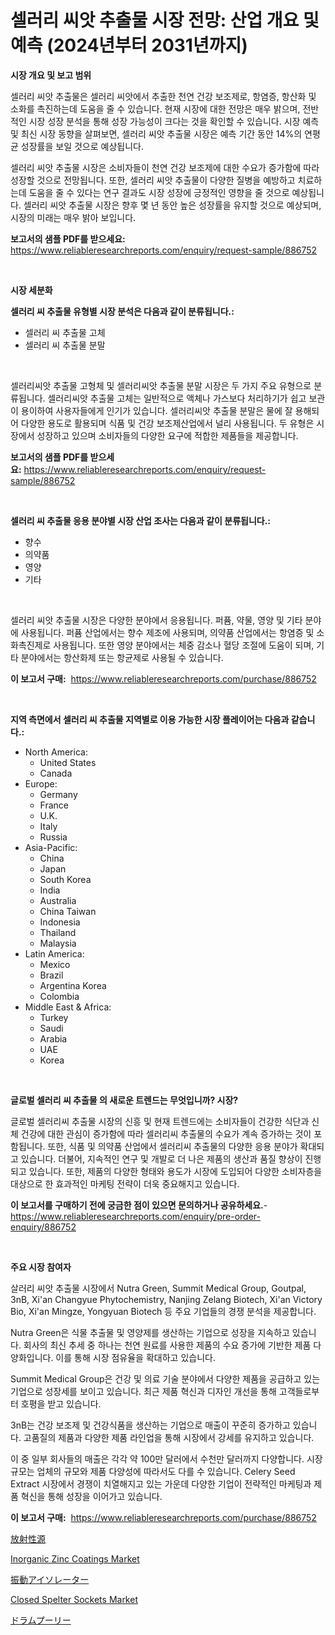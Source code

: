<p><h1>셀러리 씨앗 추출물 시장 전망: 산업 개요 및 예측 (2024년부터 2031년까지)</h1></p><p><strong>시장 개요 및 보고 범위</strong></p>
<p><p>셀러리 씨앗 추출물은 셀러리 씨앗에서 추출한 천연 건강 보조제로, 항염증, 항산화 및 소화를 촉진하는데 도움을 줄 수 있습니다. 현재 시장에 대한 전망은 매우 밝으며, 전반적인 시장 성장 분석을 통해 성장 가능성이 크다는 것을 확인할 수 있습니다. 시장 예측 및 최신 시장 동향을 살펴보면, 셀러리 씨앗 추출물 시장은 예측 기간 동안 14%의 연평균 성장률을 보일 것으로 예상됩니다.</p><p>셀러리 씨앗 추출물 시장은 소비자들이 천연 건강 보조제에 대한 수요가 증가함에 따라 성장할 것으로 전망됩니다. 또한, 셀러리 씨앗 추출물이 다양한 질병을 예방하고 치료하는데 도움을 줄 수 있다는 연구 결과도 시장 성장에 긍정적인 영향을 줄 것으로 예상됩니다. 셀러리 씨앗 추출물 시장은 향후 몇 년 동안 높은 성장률을 유지할 것으로 예상되며, 시장의 미래는 매우 밝아 보입니다.</p></p>
<p><strong>보고서의 샘플 PDF를 받으세요:</strong> <a href="https://www.reliableresearchreports.com/enquiry/request-sample/886752">https://www.reliableresearchreports.com/enquiry/request-sample/886752</a></p>
<p>&nbsp;</p>
<p><strong>시장 세분화</strong></p>
<p><strong>셀러리 씨 추출물 유형별 시장 분석은 다음과 같이 분류됩니다.:</strong></p>
<p><ul><li>셀러리 씨 추출물 고체</li><li>셀러리 씨 추출물 분말</li></ul></p>
<p>&nbsp;</p>
<p><p>셀러리씨앗 추출물 고형체 및 셀러리씨앗 추출물 분말 시장은 두 가지 주요 유형으로 분류됩니다. 셀러리씨앗 추출물 고체는 일반적으로 액체나 가스보다 처리하기가 쉽고 보관이 용이하여 사용자들에게 인기가 있습니다. 셀러리씨앗 추출물 분말은 물에 잘 용해되어 다양한 용도로 활용되며 식품 및 건강 보조제산업에서 널리 사용됩니다. 두 유형은 시장에서 성장하고 있으며 소비자들의 다양한 요구에 적합한 제품들을 제공합니다.</p></p>
<p><strong>보고서의 샘플 PDF를 받으세요:</strong>&nbsp;<a href="https://www.reliableresearchreports.com/enquiry/request-sample/886752">https://www.reliableresearchreports.com/enquiry/request-sample/886752</a></p>
<p>&nbsp;</p>
<p><strong> 셀러리 씨 추출물 응용 분야별 시장 산업 조사는 다음과 같이 분류됩니다.:</strong></p>
<p><ul><li>향수</li><li>의약품</li><li>영양</li><li>기타</li></ul></p>
<p>&nbsp;</p>
<p><p>셀러리 씨앗 추출물 시장은 다양한 분야에서 응용됩니다. 퍼퓸, 약물, 영양 및 기타 분야에 사용됩니다. 퍼퓸 산업에서는 향수 제조에 사용되며, 의약품 산업에서는 항염증 및 소화촉진제로 사용됩니다. 또한 영양 분야에서는 체중 감소나 혈당 조절에 도움이 되며, 기타 분야에서는 항산화제 또는 항균제로 사용될 수 있습니다.</p></p>
<p><strong>이 보고서 구매:</strong>&nbsp; <a href="https://www.reliableresearchreports.com/purchase/886752">https://www.reliableresearchreports.com/purchase/886752</a></p>
<p>&nbsp;</p>
<p><strong>지역 측면에서 셀러리 씨 추출물 지역별로 이용 가능한 시장 플레이어는 다음과 같습니다.:</strong></p>
<p><ul>
    <li>
        North America:
        <ul>
            <li>United States</li>
            <li>Canada</li>
        </ul>
    </li>
    <li>
        Europe:
        <ul>
            <li>Germany</li>
            <li>France</li>
            <li>U.K.</li>
            <li>Italy</li>
            <li>Russia</li>
        </ul>
    </li>
    <li>
        Asia-Pacific:
        <ul>
            <li>China</li>
            <li>Japan</li>
            <li>South Korea</li>
            <li>India</li>
            <li>Australia</li>
            <li>China Taiwan</li>
            <li>Indonesia</li>
            <li>Thailand</li>
            <li>Malaysia</li>
        </ul>
    </li>
    <li>
        Latin America:
        <ul>
            <li>Mexico</li>
            <li>Brazil</li>
            <li>Argentina Korea</li>
            <li>Colombia</li>
        </ul>
    </li>
    <li>
        Middle East & Africa:
        <ul>
            <li>Turkey</li>
            <li>Saudi</li>
            <li>Arabia</li>
            <li>UAE</li>
            <li>Korea</li>
        </ul>
    </li>
    </ul></p>
<p>&nbsp;</p>
<p><strong>글로벌 셀러리 씨 추출물 의 새로운 트렌드는 무엇입니까? 시장?</strong></p>
<p><p>글로벌 셀러리씨 추출물 시장의 신흥 및 현재 트렌드에는 소비자들이 건강한 식단과 신체 건강에 대한 관심이 증가함에 따라 셀러리씨 추출물의 수요가 계속 증가하는 것이 포함됩니다. 또한, 식품 및 의약품 산업에서 셀러리씨 추출물의 다양한 응용 분야가 확대되고 있습니다. 더불어, 지속적인 연구 및 개발로 더 나은 제품의 생산과 품질 향상이 진행되고 있습니다. 또한, 제품의 다양한 형태와 용도가 시장에 도입되어 다양한 소비자층을 대상으로 한 효과적인 마케팅 전략이 더욱 중요해지고 있습니다.</p></p>
<p><strong>이 보고서를 구매하기 전에 궁금한 점이 있으면 문의하거나 공유하세요.</strong>- <a href="https://www.reliableresearchreports.com/enquiry/pre-order-enquiry/886752">https://www.reliableresearchreports.com/enquiry/pre-order-enquiry/886752</a></p>
<p>&nbsp;</p>
<p><strong>주요 시장 참여자</strong></p>
<p><p>살러리 씨앗 추출물 시장에서 Nutra Green, Summit Medical Group, Goutpal, 3nB, Xi'an Changyue Phytochemistry, Nanjing Zelang Biotech, Xi'an Victory Bio, Xi'an Mingze, Yongyuan Biotech 등 주요 기업들의 경쟁 분석을 제공합니다.</p><p>Nutra Green은 식물 추출물 및 영양제를 생산하는 기업으로 성장을 지속하고 있습니다. 회사의 최신 추세 중 하나는 천연 원료를 사용한 제품의 수요 증가에 기반한 제품 다양화입니다. 이를 통해 시장 점유율을 확대하고 있습니다.</p><p>Summit Medical Group은 건강 및 의료 기술 분야에서 다양한 제품을 공급하고 있는 기업으로 성장세를 보이고 있습니다. 최근 제품 혁신과 디자인 개선을 통해 고객들로부터 호평을 받고 있습니다.</p><p>3nB는 건강 보조제 및 건강식품을 생산하는 기업으로 매출이 꾸준히 증가하고 있습니다. 고품질의 제품과 다양한 제품 라인업을 통해 시장에서 강세를 유지하고 있습니다.</p><p>이 중 일부 회사들의 매출은 각각 약 100만 달러에서 수천만 달러까지 다양합니다. 시장 규모는 업체의 규모와 제품 다양성에 따라서도 다를 수 있습니다. Celery Seed Extract 시장에서 경쟁이 치열해지고 있는 가운데 다양한 기업이 전략적인 마케팅과 제품 혁신을 통해 성장을 이어가고 있습니다.</p></p>
<p><strong>이 보고서 구매:</strong>&nbsp;&nbsp;<a href="https://www.reliableresearchreports.com/purchase/886752">https://www.reliableresearchreports.com/purchase/886752</a></p>
<p><p><a href="https://github.com/dadanedu33/Market-Research-Report-List-1/blob/main/697926717454.md">放射性源</a></p><p><a href="https://rainy-horn-d69.notion.site/Inorganic-Zinc-Coatings-Market-Offer-Valuable-Insights-into-Market-Size-Market-Share-Market-Trends-3ea86186f6be4e9fb11ecae0a092005a">Inorganic Zinc Coatings Market</a></p><p><a href="https://github.com/ihabdkwlxs948/Market-Research-Report-List-1/blob/main/949641917453.md">振動アイソレーター</a></p><p><a href="https://view.publitas.com/reportprime-1/closed-spelter-sockets-market-dynamics-2024-2031-also-about-its-market-trends-projections-and-opportunities/">Closed Spelter Sockets Market</a></p><p><a href="https://medium.com/@isacsimnis20231/%E3%83%89%E3%83%A9%E3%83%A0%E3%83%97%E3%83%BC%E3%83%AA%E5%B8%82%E5%A0%B4%E3%81%AE%E3%82%A4%E3%83%B3%E3%82%B5%E3%82%A4%E3%83%88-%E5%B8%82%E5%A0%B4%E3%81%AE%E3%83%88%E3%83%AC%E3%83%B3%E3%83%89-%E6%88%90%E9%95%B7-2024%E5%B9%B4%E3%81%8B%E3%82%892031%E5%B9%B4%E3%81%AE%E4%BA%88%E6%B8%AC-3bc70340468d">ドラムプーリー</a></p></p>
